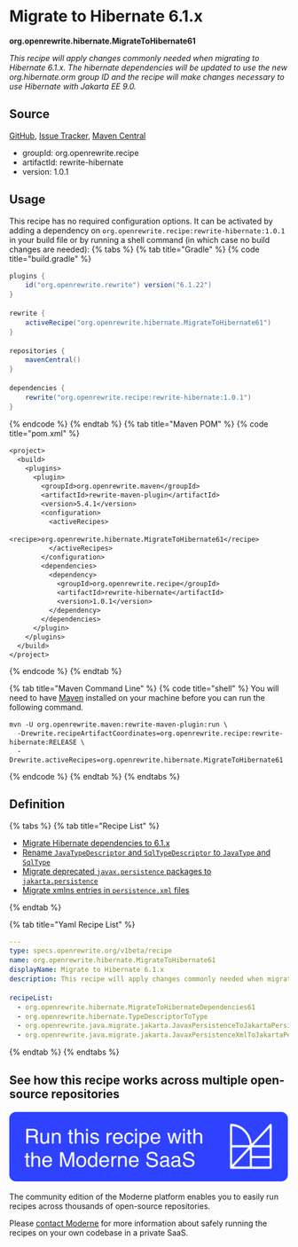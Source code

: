 # Migrate to Hibernate 6.1.x

**org.openrewrite.hibernate.MigrateToHibernate61**

_This recipe will apply changes commonly needed when migrating to Hibernate 6.1.x. The hibernate dependencies will   be updated to use the new org.hibernate.orm group ID and the recipe will make changes necessary to use Hibernate with Jakarta EE 9.0._

## Source

[GitHub](https://github.com/openrewrite/rewrite-hibernate/blob/main/src/main/resources/META-INF/rewrite/hibernate-6.yml), [Issue Tracker](https://github.com/openrewrite/rewrite-hibernate/issues), [Maven Central](https://central.sonatype.com/artifact/org.openrewrite.recipe/rewrite-hibernate/1.0.1/jar)

* groupId: org.openrewrite.recipe
* artifactId: rewrite-hibernate
* version: 1.0.1


## Usage

This recipe has no required configuration options. It can be activated by adding a dependency on `org.openrewrite.recipe:rewrite-hibernate:1.0.1` in your build file or by running a shell command (in which case no build changes are needed): 
{% tabs %}
{% tab title="Gradle" %}
{% code title="build.gradle" %}
```groovy
plugins {
    id("org.openrewrite.rewrite") version("6.1.22")
}

rewrite {
    activeRecipe("org.openrewrite.hibernate.MigrateToHibernate61")
}

repositories {
    mavenCentral()
}

dependencies {
    rewrite("org.openrewrite.recipe:rewrite-hibernate:1.0.1")
}
```
{% endcode %}
{% endtab %}
{% tab title="Maven POM" %}
{% code title="pom.xml" %}
```markup
<project>
  <build>
    <plugins>
      <plugin>
        <groupId>org.openrewrite.maven</groupId>
        <artifactId>rewrite-maven-plugin</artifactId>
        <version>5.4.1</version>
        <configuration>
          <activeRecipes>
            <recipe>org.openrewrite.hibernate.MigrateToHibernate61</recipe>
          </activeRecipes>
        </configuration>
        <dependencies>
          <dependency>
            <groupId>org.openrewrite.recipe</groupId>
            <artifactId>rewrite-hibernate</artifactId>
            <version>1.0.1</version>
          </dependency>
        </dependencies>
      </plugin>
    </plugins>
  </build>
</project>
```
{% endcode %}
{% endtab %}

{% tab title="Maven Command Line" %}
{% code title="shell" %}
You will need to have [Maven](https://maven.apache.org/download.cgi) installed on your machine before you can run the following command.

```shell
mvn -U org.openrewrite.maven:rewrite-maven-plugin:run \
  -Drewrite.recipeArtifactCoordinates=org.openrewrite.recipe:rewrite-hibernate:RELEASE \
  -Drewrite.activeRecipes=org.openrewrite.hibernate.MigrateToHibernate61
```
{% endcode %}
{% endtab %}
{% endtabs %}

## Definition

{% tabs %}
{% tab title="Recipe List" %}
* [Migrate Hibernate dependencies to 6.1.x](../hibernate/migratetohibernatedependencies61.md)
* [Rename `JavaTypeDescriptor` and `SqlTypeDescriptor` to `JavaType` and `SqlType`](../hibernate/typedescriptortotype.md)
* [Migrate deprecated `javax.persistence` packages to `jakarta.persistence`](../java/migrate/jakarta/javaxpersistencetojakartapersistence.md)
* [Migrate xmlns entries in `persistence.xml` files](../java/migrate/jakarta/javaxpersistencexmltojakartapersistencexml.md)

{% endtab %}

{% tab title="Yaml Recipe List" %}
```yaml
---
type: specs.openrewrite.org/v1beta/recipe
name: org.openrewrite.hibernate.MigrateToHibernate61
displayName: Migrate to Hibernate 6.1.x
description: This recipe will apply changes commonly needed when migrating to Hibernate 6.1.x. The hibernate dependencies will   be updated to use the new org.hibernate.orm group ID and the recipe will make changes necessary to use Hibernate with Jakarta EE 9.0.

recipeList:
  - org.openrewrite.hibernate.MigrateToHibernateDependencies61
  - org.openrewrite.hibernate.TypeDescriptorToType
  - org.openrewrite.java.migrate.jakarta.JavaxPersistenceToJakartaPersistence
  - org.openrewrite.java.migrate.jakarta.JavaxPersistenceXmlToJakartaPersistenceXml

```
{% endtab %}
{% endtabs %}

## See how this recipe works across multiple open-source repositories

[![Moderne Link Image](/.gitbook/assets/ModerneRecipeButton.png)](https://app.moderne.io/recipes/org.openrewrite.hibernate.MigrateToHibernate61)

The community edition of the Moderne platform enables you to easily run recipes across thousands of open-source repositories.

Please [contact Moderne](https://moderne.io/product) for more information about safely running the recipes on your own codebase in a private SaaS.
